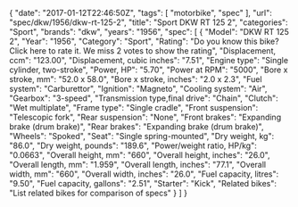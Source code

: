 {
    "date": "2017-01-12T22:46:50Z",
    "tags": [
        "motorbike",
        "spec"
    ],
    "url": "spec\/dkw\/1956\/dkw-rt-125-2",
    "title": "Sport DKW RT 125 2",
    "categories": "Sport",
    "brands": "dkw",
    "years": "1956",
    "spec": [
        {
            "Model": "DKW RT 125 2",
            "Year": "1956",
            "Category": "Sport",
            "Rating": "Do you know this bike?Click here to rate it. We miss 2 votes to show the rating",
            "Displacement, ccm": "123.00",
            "Displacement, cubic inches": "7.51",
            "Engine type": "Single cylinder, two-stroke",
            "Power, HP": "5.70",
            "Power at RPM": "5000",
            "Bore x stroke, mm": "52.0 x 58.0",
            "Bore x stroke, inches": "2.0 x 2.3",
            "Fuel system": "Carburettor",
            "Ignition": "Magneto",
            "Cooling system": "Air",
            "Gearbox": "3-speed",
            "Transmission type,final drive": "Chain",
            "Clutch": "Wet multiplate",
            "Frame type": "Single cradle",
            "Front suspension": "Telescopic fork",
            "Rear suspension": "None",
            "Front brakes": "Expanding brake (drum brake)",
            "Rear brakes": "Expanding brake (drum brake)",
            "Wheels": "Spoked",
            "Seat": "Single spring-mounted",
            "Dry weight, kg": "86.0",
            "Dry weight, pounds": "189.6",
            "Power\/weight ratio, HP\/kg": "0.0663",
            "Overall height, mm": "660",
            "Overall height, inches": "26.0",
            "Overall length, mm": "1.959",
            "Overall length, inches": "77.1",
            "Overall width, mm": "660",
            "Overall width, inches": "26.0",
            "Fuel capacity, litres": "9.50",
            "Fuel capacity, gallons": "2.51",
            "Starter": "Kick",
            "Related bikes": "List related bikes for comparison of specs"
        }
    ]
}